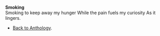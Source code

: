 **Smoking**  
Smoking to keep away my hunger
While the pain fuels my curiosity
As it lingers.  

- <a href="https://kushalsamant.github.io/anthology.html">Back to Anthology</a>.  